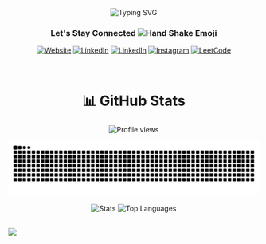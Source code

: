 <div align="center">
    <img src="https://readme-typing-svg.herokuapp.com?font=Pacifico+Code&pause=1000&color=7a49a5&center=true&vCenter=true&random=true&width=500&lines=Welcome+To+My+GitHub+Profile!" alt="Typing SVG"/>  
</div>

<div align='center'>
  <h3> Let's Stay Connected <img src="https://raw.githubusercontent.com/Tarikul-Islam-Anik/Animated-Fluent-Emojis/master/Emojis/Hand%20gestures/Handshake.png" width="30px" alt="Hand Shake Emoji"/>
  </h3>
    <a href="https://ayushportfolio-teal.vercel.app">
      <img src="https://img.icons8.com/?size=65&id=53871&format=png&color=000000" alt="Website"><a href="https://ayushportfolio-teal.vercel.app"></a> </img>
    </a>
    <a href="mailto:khemcodes@gmail.com">
      <img src="https://img.icons8.com/?size=65&id=ZsqwnJaWUi9o&format=png&color=000000" alt="LinkedIn"><a href="mailto:khemcodes@gmail.com"></a> </img>
    </a>
    <a href="https://linkedin.com/in/khemssharma">
      <img src="https://img.icons8.com/?size=65&id=13930&format=png&color=000000" alt="LinkedIn"><a href="https://linkedin.com/in/khemssharma"></a> </img>
    </a>
    <a href="http://instagram.com/ayush_.sharma7">
      <img src="https://img.icons8.com/?size=65&id=Xy10Jcu1L2Su&format=png&color=000000" alt="Instagram"><a href="http://instagram.com/ayush_.sharma7"></a> </img>
    </a>
    <a href="https://leetcode.com/u/khemssharma">
      <img src="https://img.icons8.com/?size=65&id=fiCYSJOnXi7E&format=png&color=000000" alt="LeetCode"><a href="https://leetcode.com/u/khemssharma"></a> </img>
    </a>
</div>
<br><br>

<div align='center'><h1> 📊 GitHub Stats </h1></div>
<p align="center"> <img width="200px" align="center" src="https://komarev.com/ghpvc/?username=khemssharma&style=flat-square&color=7a49a5" alt="Profile views"/> </p>
<div align="center">
  <picture>
    <source media="(prefers-color-scheme: dark)" srcset="https://github.com/khemssharma/khemssharma/blob/output/github-contribution-grid-snake-dark.svg">
    <source media="(prefers-color-scheme: light)" srcset="https://github.com/khemssharma/khemssharma/blob/output/github-contribution-grid-snake.svg">
    <img alt="GitHub contribution grid snake animation" src="https://github.com/khemssharma/khemssharma/blob/output/github-contribution-grid-snake.svg">
  </picture>
</div>
<p align="center">
  <picture>
    <source 
    srcset="https://github-readme-stats.vercel.app/api?username=khemssharma&theme=dark&hide_border=true&include_all_commits=true&count_private=true" 
    media="(prefers-color-scheme: dark)">
    <img 
    src="https://github-readme-stats.vercel.app/api?username=khemssharma&theme=juicyfresh&hide_border=true&include_all_commits=true&count_private=true" 
    alt="Stats">
  </picture>
  <picture>
    <source srcset="https://github-readme-stats.vercel.app/api/top-langs/?username=khemssharma&layout=donut&theme=dark" media="(prefers-color-scheme: dark)">
      <img src="https://github-readme-stats.vercel.app/api/top-langs/?username=khemssharma&layout=donut&theme=juicyfresh" alt="Top Languages">
  </picture>
</p>

 <div align='center'>

</div>

<br>
<img src="https://user-images.githubusercontent.com/74038190/212284115-f47cd8ff-2ffb-4b04-b5bf-4d1c14c0247f.gif" width=

